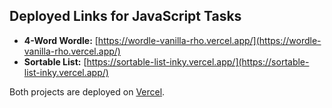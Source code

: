 ## Deployed Links for JavaScript Tasks

- **4-Word Wordle:** [https://wordle-vanilla-rho.vercel.app/](https://wordle-vanilla-rho.vercel.app/)
- **Sortable List:** [https://sortable-list-inky.vercel.app/](https://sortable-list-inky.vercel.app/)

Both projects are deployed on [Vercel](https://vercel.com/).